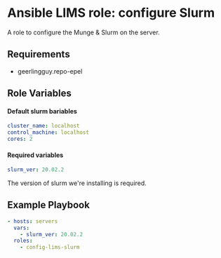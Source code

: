 # Ansible LIMS role: configure Slurm  

A role to configure the Munge & Slurm on the server. 

## Requirements 
- geerlingguy.repo-epel 
## Role Variables
 
#### Default slurm bariables 
```yaml 
cluster_name: localhost 
control_machine: localhost 
cores: 2
```

#### Required variables

```yaml
slurm_ver: 20.02.2 
```
The version of slurm we're installing is required. 

## Example Playbook 
```yaml
- hosts: servers  
  vars: 
    - slurm_ver: 20.02.2
  roles:
    - config-lims-slurm
